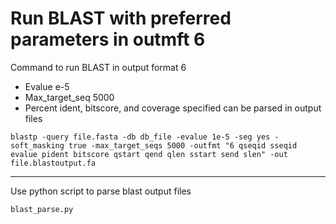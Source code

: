 # Run BLAST with preferred parameters in outmft 6

Command to run BLAST in output format 6
* Evalue e-5
* Max_target_seq 5000
* Percent ident, bitscore, and coverage specified can be parsed in output files

```Shell
blastp -query file.fasta -db db_file -evalue 1e-5 -seg yes -soft_masking true -max_target_seqs 5000 -outfmt "6 qseqid sseqid evalue pident bitscore qstart qend qlen sstart send slen" -out file.blastoutput.fa
```

---

Use python script to parse blast output files

`blast_parse.py`